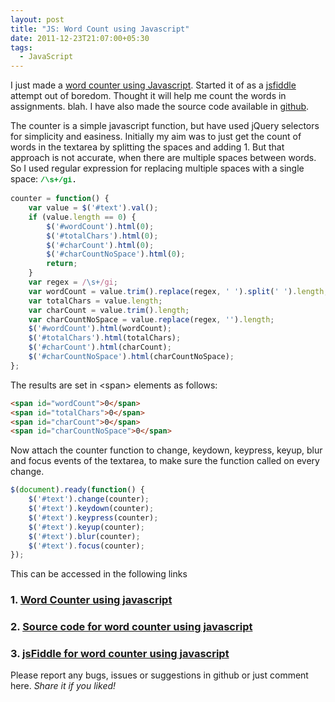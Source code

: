 ```yaml
---
layout: post
title: "JS: Word Count using Javascript"
date: 2011-12-23T21:07:00+05:30
tags:
  - JavaScript
---
```


I just made a <a href="http://www.deepumohan.com/projects/word-count/">word counter using Javascript</a>. Started it of as a <a href="http://jsfiddle.net/deepumohanp/jZeKu/">jsfiddle</a> attempt out of boredom. Thought it will help me count the words in assignments. blah.&nbsp;I have also made the source code available in <a href="https://github.com/WarFox/word-count">github</a>.

The counter is a simple javascript function, but have used jQuery selectors for simplicity and easiness. Initially my aim was to just get the count of words in the textarea by splitting the spaces and adding 1. But that approach is not accurate, when there are multiple spaces between words. So I used regular expression for replacing multiple spaces with a single space:&nbsp;<span style="background-color: white; font-family: 'Bitstream Vera Sans Mono','Courier New',monospace; font-size: 12px; line-height: 16px; white-space: pre;"><b><span style="color: #009926;">/\s+/gi</span>. </b></span>

``` javascript
counter = function() {
    var value = $('#text').val();
    if (value.length == 0) {
        $('#wordCount').html(0);
        $('#totalChars').html(0);
        $('#charCount').html(0);
        $('#charCountNoSpace').html(0);
        return;
    }
    var regex = /\s+/gi;
    var wordCount = value.trim().replace(regex, ' ').split(' ').length;
    var totalChars = value.length;
    var charCount = value.trim().length;
    var charCountNoSpace = value.replace(regex, '').length;
    $('#wordCount').html(wordCount);
    $('#totalChars').html(totalChars);
    $('#charCount').html(charCount);
    $('#charCountNoSpace').html(charCountNoSpace);
};
```

The results are set in &lt;span&gt; elements as follows:

``` html
<span id="wordCount">0</span>
<span id="totalChars">0</span>
<span id="charCount">0</span>
<span id="charCountNoSpace">0</span>
```

Now attach the counter function to change, keydown, keypress, keyup, blur and focus events of the textarea, to make sure the function called on every change.

``` javascript
$(document).ready(function() {
    $('#text').change(counter);
    $('#text').keydown(counter);
    $('#text').keypress(counter);
    $('#text').keyup(counter);
    $('#text').blur(counter);
    $('#text').focus(counter);
});
```

This can be accessed in the following links
<h3>    1. <a href="http://www.deepumohan.com/projects/word-count/">Word Counter using javascript</a></h3>
<h3>    2. <a href="https://github.com/WarFox/word-count">Source code for word counter using javascript</a></h3>
<h3>    3. <a href="http://jsfiddle.net/deepumohanp/jZeKu/">jsFiddle for word counter using javascript</a></h3>
Please report any bugs, issues or suggestions in github or just comment here.
<i>Share it if you liked!</i>
